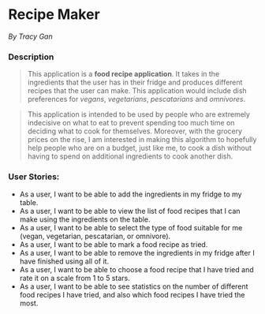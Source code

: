 # Recipe Maker #
*By Tracy Gan*
 
### Description ###
>This application is a **food recipe application**. It takes in the ingredients that the user has in their fridge and produces different recipes that the user can make. This application would include dish preferences for *vegans*, *vegetarians*, *pescatarians* and *omnivores*.

>This application is intended to be used by people who are extremely indecisive on what to eat to prevent spending too much time on deciding what to cook for themselves. Moreover, with the grocery prices on the rise, I am interested in making this algorithm to hopefully help people who are on a budget, just like me, to cook a dish without having to spend on additional ingredients to cook another dish.


### User Stories: ###
- As a user, I want to be able to add the ingredients in my fridge to my table.
- As a user, I want to be able to view the list of food recipes that I can make using the ingredients on the table.
- As a user, I want to be able to select the type of food suitable for me (vegan, vegetarian, pescatarian, or omnivore).
- As a user, I want to be able to mark a food recipe as tried.
- As a user, I want to be able to remove the ingredients in my fridge after I have finished using all of it.
- As a user, I want to be able to choose a food recipe that I have tried and rate it on a scale from 1 to 5 stars.
- As a user, I want to be able to see statistics on the number of different food recipes I have tried, and also which food recipes I have tried the most.
